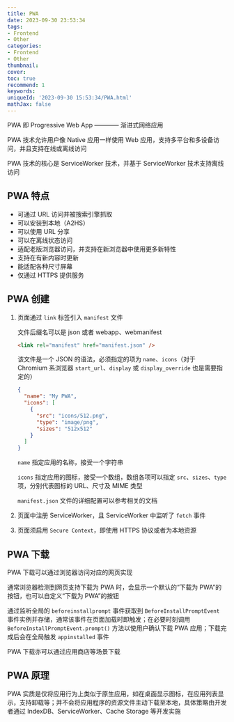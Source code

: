 ```yaml
---
title: PWA
date: 2023-09-30 23:53:34
tags:
- Frontend
- Other
categories:
- Frontend
- Other
thumbnail: 
cover: 
toc: true
recommend: 1
keywords: 
uniqueId: '2023-09-30 15:53:34/PWA.html'
mathJax: false
---
```


PWA 即 Progressive Web App ———— 渐进式网络应用

PWA 技术允许用户像 Native 应用一样使用 Web 应用，支持多平台和多设备访问，并且支持在线或离线访问

PWA 技术的核心是 ServiceWorker 技术，并基于 ServiceWorker 技术支持离线访问

## PWA 特点

* 可通过 URL 访问并被搜索引擎抓取
* 可以安装到本地（A2HS）
* 可以使用 URL 分享
* 可以在离线状态访问
* 适配老版浏览器访问，并支持在新浏览器中使用更多新特性
* 支持在有新内容时更新
* 能适配各种尺寸屏幕
* 仅通过 HTTPS 提供服务

## PWA 创建

1. 页面通过 `link` 标签引入 `manifest` 文件

    文件后缀名可以是 json 或者 webapp、webmanifest

    ```html
    <link rel="manifest" href="manifest.json" />
    ```

    该文件是一个 JSON 的语法，必须指定的项为 `name`、`icons`（对于 Chromium 系浏览器 `start_url`、`display` 或 `display_override` 也是需要指定的）

    ```json
    {
      "name": "My PWA",
      "icons": [
        {
          "src": "icons/512.png",
          "type": "image/png",
          "sizes": "512x512"
        }
      ]
    }
    ```

    `name` 指定应用的名称，接受一个字符串

    `icons` 指定应用的图标，接受一个数组，数组各项可以指定 `src`、`sizes`、`type` 项，分别代表图标的 URL、尺寸及 MIME 类型

    `manifest.json` 文件的详细配置可以参考相关的文档

2. 页面中注册 ServiceWorker，且 ServiceWorker 中监听了 `fetch` 事件

3. 页面须启用 `Secure Context`，即使用 HTTPS 协议或者为本地资源

## PWA 下载

PWA 下载可以通过浏览器访问对应的网页实现

通常浏览器检测到网页支持下载为 PWA 时，会显示一个默认的“下载为 PWA”的按钮，也可以自定义“下载为 PWA”的按钮

通过监听全局的 `beforeinstallprompt` 事件获取到 `BeforeInstallPromptEvent` 事件实例并存储，通常该事件在页面加载时即触发；在必要时刻调用 `BeforeInstallPromptEvent.prompt()` 方法以使用户确认下载 PWA 应用；下载完成后会在全局触发 `appinstalled` 事件

PWA 下载亦可以通过应用商店等场景下载

## PWA 原理

PWA 实质是仅将应用行为上类似于原生应用，如在桌面显示图标，在应用列表显示，支持卸载等；并不会将应用程序的资源文件主动下载至本地，具体策略由开发者通过 IndexDB、ServiceWorker、Cache Storage 等开发实施
